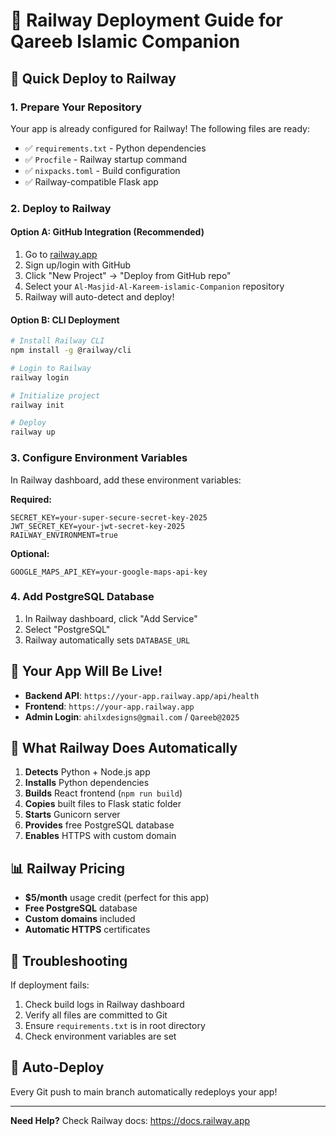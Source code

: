 # 🚂 Railway Deployment Guide for Qareeb Islamic Companion

## 🎯 Quick Deploy to Railway

### 1. **Prepare Your Repository**
Your app is already configured for Railway! The following files are ready:
- ✅ `requirements.txt` - Python dependencies
- ✅ `Procfile` - Railway startup command
- ✅ `nixpacks.toml` - Build configuration
- ✅ Railway-compatible Flask app

### 2. **Deploy to Railway**

#### Option A: GitHub Integration (Recommended)
1. Go to [railway.app](https://railway.app)
2. Sign up/login with GitHub
3. Click "New Project" → "Deploy from GitHub repo"
4. Select your `Al-Masjid-Al-Kareem-islamic-Companion` repository
5. Railway will auto-detect and deploy!

#### Option B: CLI Deployment
```bash
# Install Railway CLI
npm install -g @railway/cli

# Login to Railway
railway login

# Initialize project
railway init

# Deploy
railway up
```

### 3. **Configure Environment Variables**
In Railway dashboard, add these environment variables:

**Required:**
```
SECRET_KEY=your-super-secure-secret-key-2025
JWT_SECRET_KEY=your-jwt-secret-key-2025
RAILWAY_ENVIRONMENT=true
```

**Optional:**
```
GOOGLE_MAPS_API_KEY=your-google-maps-api-key
```

### 4. **Add PostgreSQL Database**
1. In Railway dashboard, click "Add Service"
2. Select "PostgreSQL"
3. Railway automatically sets `DATABASE_URL`

## 🎉 **Your App Will Be Live!**
- **Backend API**: `https://your-app.railway.app/api/health`
- **Frontend**: `https://your-app.railway.app`
- **Admin Login**: `ahilxdesigns@gmail.com` / `Qareeb@2025`

## 🔧 **What Railway Does Automatically**
1. **Detects** Python + Node.js app
2. **Installs** Python dependencies
3. **Builds** React frontend (`npm run build`)
4. **Copies** built files to Flask static folder
5. **Starts** Gunicorn server
6. **Provides** free PostgreSQL database
7. **Enables** HTTPS with custom domain

## 📊 **Railway Pricing**
- **$5/month** usage credit (perfect for this app)
- **Free PostgreSQL** database
- **Custom domains** included
- **Automatic HTTPS** certificates

## 🚨 **Troubleshooting**
If deployment fails:
1. Check build logs in Railway dashboard
2. Verify all files are committed to Git
3. Ensure `requirements.txt` is in root directory
4. Check environment variables are set

## 🔄 **Auto-Deploy**
Every Git push to main branch automatically redeploys your app!

---
**Need Help?** Check Railway docs: https://docs.railway.app